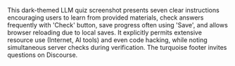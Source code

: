 This dark-themed LLM quiz screenshot presents seven clear instructions encouraging users to learn from provided materials, check answers frequently with 'Check' button, save progress often using 'Save', and allows browser reloading due to local saves. It explicitly permits extensive resource use (Internet, AI tools) and even code hacking, while noting simultaneous server checks during verification. The turquoise footer invites questions on Discourse.